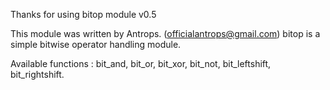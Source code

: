 Thanks for using bitop module v0.5

This module was written by Antrops. (officialantrops@gmail.com)
bitop is a simple bitwise operator handling module.

Available functions : bit_and, bit_or, bit_xor, bit_not, bit_leftshift, bit_rightshift.
